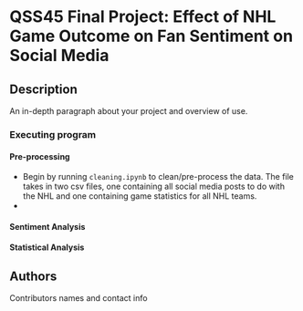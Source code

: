 # QSS45 Final Project: Effect of NHL Game Outcome on Fan Sentiment on Social Media

## Description

An in-depth paragraph about your project and overview of use.

### Executing program

#### Pre-processing
* Begin by running ```cleaning.ipynb``` to clean/pre-process the data. The file takes in two csv files, one containing all social media posts to do with the NHL and one containing game statistics for all NHL teams.
* 

#### Sentiment Analysis

#### Statistical Analysis

## Authors

Contributors names and contact info
